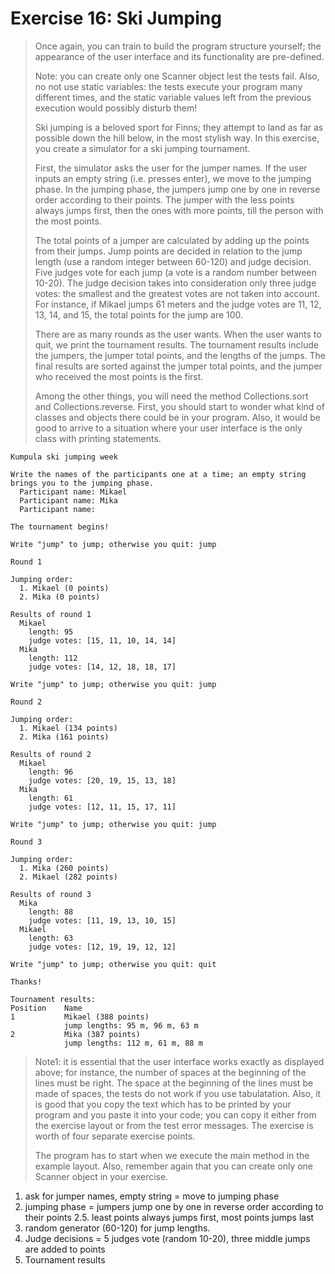 # Exercise 16: Ski Jumping

> Once again, you can train to build the program structure yourself; the appearance of the user interface and its functionality are pre-defined.
>    
> Note: you can create only one Scanner object lest the tests fail. Also, no not use static variables: the tests execute your program many different times, and the static variable values left from the previous execution would possibly disturb them!   
> 
> Ski jumping is a beloved sport for Finns; they attempt to land as far as possible down the hill below, in the most stylish way. In this exercise, you create a simulator for a ski jumping tournament.   
>
> First, the simulator asks the user for the jumper names. If the user inputs an empty string (i.e. presses enter), we move to the jumping phase. In the jumping phase, the jumpers jump one by one in reverse order according to their points. The jumper with the less points always jumps first, then the ones with more points, till the person with the most points.   
>
> The total points of a jumper are calculated by adding up the points from their jumps. Jump points are decided in relation to the jump length (use a random integer between 60-120) and judge decision. Five judges vote for each jump (a vote is a random number between 10-20). The judge decision takes into consideration only three judge votes: the smallest and the greatest votes are not taken into account. For instance, if Mikael jumps 61 meters and the judge votes are 11, 12, 13, 14, and 15, the total points for the jump are 100.   
>
> There are as many rounds as the user wants. When the user wants to quit, we print the tournament results. The tournament results include the jumpers, the jumper total points, and the lengths of the jumps. The final results are sorted against the jumper total points, and the jumper who received the most points is the first.   
>
> Among the other things, you will need the method Collections.sort and Collections.reverse. First, you should start to wonder what kind of classes and objects there could be in your program. Also, it would be good to arrive to a situation where your user interface is the only class with printing statements.
```
Kumpula ski jumping week

Write the names of the participants one at a time; an empty string brings you to the jumping phase.
  Participant name: Mikael
  Participant name: Mika
  Participant name:

The tournament begins!

Write "jump" to jump; otherwise you quit: jump

Round 1

Jumping order:
  1. Mikael (0 points)
  2. Mika (0 points)

Results of round 1
  Mikael
    length: 95
    judge votes: [15, 11, 10, 14, 14]
  Mika
    length: 112
    judge votes: [14, 12, 18, 18, 17]

Write "jump" to jump; otherwise you quit: jump

Round 2

Jumping order:
  1. Mikael (134 points)
  2. Mika (161 points)

Results of round 2
  Mikael
    length: 96
    judge votes: [20, 19, 15, 13, 18]
  Mika
    length: 61
    judge votes: [12, 11, 15, 17, 11]

Write "jump" to jump; otherwise you quit: jump

Round 3

Jumping order:
  1. Mika (260 points)
  2. Mikael (282 points)

Results of round 3
  Mika
    length: 88
    judge votes: [11, 19, 13, 10, 15]
  Mikael
    length: 63
    judge votes: [12, 19, 19, 12, 12]

Write "jump" to jump; otherwise you quit: quit

Thanks!

Tournament results:
Position    Name
1           Mikael (388 points)
            jump lengths: 95 m, 96 m, 63 m
2           Mika (387 points)
            jump lengths: 112 m, 61 m, 88 m
```          
> Note1: it is essential that the user interface works exactly as displayed above; for instance, the number of spaces at the beginning of the lines must be right. The space at the beginning of the lines must be made of spaces, the tests do not work if you use tabulatation. Also, it is good that you copy the text which has to be printed by your program and you paste it into your code; you can copy it either from the exercise layout or from the test error messages. The exercise is worth of four separate exercise points.      
>
> The program has to start when we execute the main method in the example layout. Also, remember again that you can create only one Scanner object in your exercise.      

1. ask for jumper names, empty string = move to jumping phase
2. jumping phase = jumpers jump one by one in reverse order according to their points
    2.5. least points always jumps first, most points jumps last
3. random generator (60-120) for jump lengths.
4. Judge decisions = 5 judges vote (random 10-20), three middle jumps are added to points
5. Tournament results
